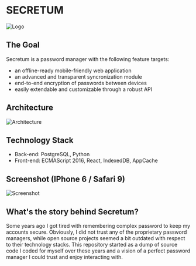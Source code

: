 # SECRETUM
![Logo](https://i.imgur.com/kHfcW4r.png)

## The Goal
Secretum is a password manager with the following feature targets:
* an offline-ready mobile-friendly web application
* an advanced and transparent syncronization module
* end-to-end encryption of passwords between devices
* easily extendable and customizable through a robust API

## Architecture
![Architecture](https://i.imgur.com/ZE47cVq.png)

## Technology Stack
* Back-end: PostgreSQL, Python
* Front-end: ECMAScript 2016, React, IndexedDB, AppCache

## Screenshot (IPhone 6 / Safari 9)
![Screenshot](https://i.imgur.com/rdzx735.png)

## What's the story behind Secretum?
Some years ago I got tired with remembering complex password to keep my accounts secure. Obviously, I did not trust any of the proprietary password managers, while open source projects seemed a bit outdated with respect to their technology stacks. This repository
started as a dump of source code I coded for myself over these years and a vision of a perfect password manager I could trust and enjoy interacting with.
